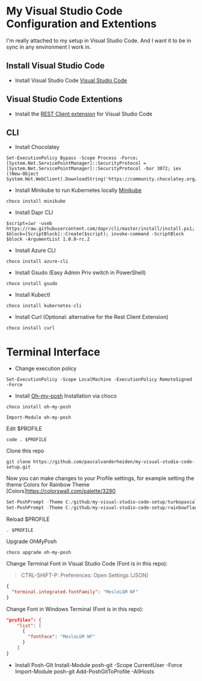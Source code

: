 # My Visual Studio Code Configuration and Extentions
I'm really attached to my setup in Visual Studio Code. And I want it to be in sync in any environment I work in.
                                                                               
## Install Visual Studio Code
* Install Visual Studio Code [Visual Studio Code](https://code.visualstudio.com/download)

## Visual Studio Code Extentions
* Install the [REST Client extension](https://marketplace.visualstudio.com/items?itemName=humao.rest-client) for Visual Studio Code

## CLI
* Install Chocolatey
```
Set-ExecutionPolicy Bypass -Scope Process -Force; [System.Net.ServicePointManager]::SecurityProtocol = [System.Net.ServicePointManager]::SecurityProtocol -bor 3072; iex ((New-Object System.Net.WebClient).DownloadString('https://community.chocolatey.org/install.ps1’))
``` 
* Install Minikube to run Kubernetes locally [Minikube](https://minikube.sigs.k8s.io/docs/start/)
```
choco install minikube
```
* Install Dapr CLI
```
$script=iwr -useb https://raw.githubusercontent.com/dapr/cli/master/install/install.ps1; $block=[ScriptBlock]::Create($script); invoke-command -ScriptBlock $block -ArgumentList 1.0.0-rc.2
```
* Install Azure CLI
```
choco install azure-cli
```
* Install Gsudo (Easy Admin Priv switch in PowerShell) 
```
choco install gsudo
```
* Install Kubectl
```
choco install kubernetes-cli
```
* Install Curl (Optional: alternative for the Rest Client Extension)
```
choco install curl
```

# Terminal Interface
* Change execution policy
```
Set-ExecutionPolicy -Scope LocalMachine -ExecutionPolicy RemoteSigned -Force
```
* Install [Oh-my-posh](https://ohmyposh.dev/)
Installation via choco
```
choco install oh-my-posh
```
```
Import-Module oh-my-posh
```
Edit $PROFILE
```
code . $PROFILE
```
Clone this repo
```
git clone https://github.com/pascalvanderheiden/my-visual-studio-code-setup.git
```
Now you can make changes to your Profile settings, for example setting the theme
Colors for Rainbow Theme [Colors]https://colorswall.com/palette/3290
```ps1
Set-PoshPrompt -Theme C:/github/my-visual-studio-code-setup/turbopascal.omp.json
Set-PoshPrompt -Theme C:/github/my-visual-studio-code-setup/rainbowflag.omp.json
```
Reload $PROFILE
```
. $PROFILE
```
Upgrade OhMyPosh
```
choco upgrade oh-my-posh
```
Change Terminal Font in Visual Studio Code (Font is in this repo):
> CTRL-SHIFT-P: Preferences: Open Settings (JSON)
```json
{
  "terminal.integrated.fontFamily": "MesloLGM NF"
}
```

Change Font in Windows Terminal (Font is in this repo):
```json
"profiles": {
    "list": [
      {
        "fontFace": "MesloLGM NF"
      }
    ]
}
```
* Install Posh-GIt
Install-Module posh-git -Scope CurrentUser -Force
Import-Module posh-git
Add-PoshGitToProfile -AllHosts
